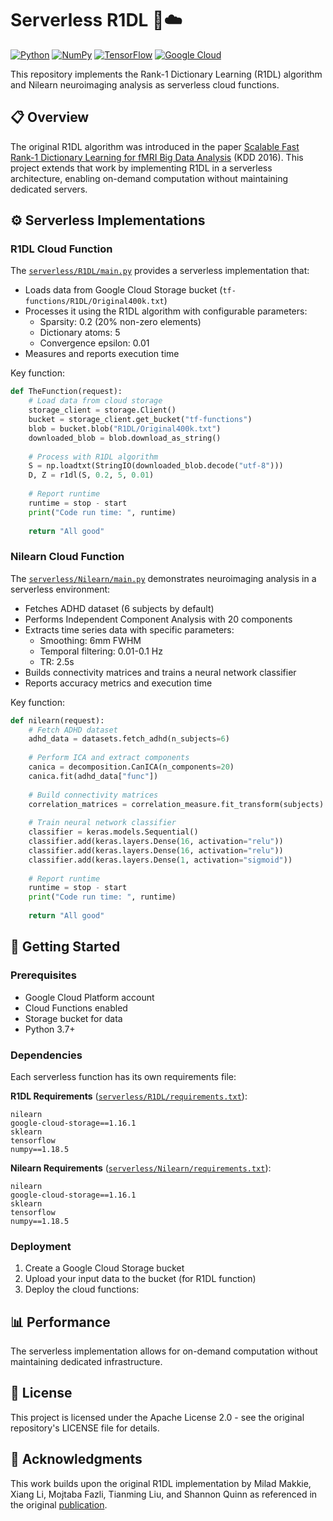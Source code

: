 # Serverless R1DL 🧠☁️

[![Python](https://img.shields.io/badge/Python-3.7-blue.svg)](https://www.python.org/)
[![NumPy](https://img.shields.io/badge/NumPy-1.18.5-green.svg)](https://numpy.org/)
[![TensorFlow](https://img.shields.io/badge/TensorFlow-Latest-orange.svg)](https://www.tensorflow.org/)
[![Google Cloud](https://img.shields.io/badge/GCP-Functions-blue.svg)](https://cloud.google.com/functions)

This repository implements the Rank-1 Dictionary Learning (R1DL) algorithm and Nilearn neuroimaging analysis as serverless cloud functions.

## 📋 Overview

The original R1DL algorithm was introduced in the paper [Scalable Fast Rank-1 Dictionary Learning for fMRI Big Data Analysis](http://www.kdd.org/kdd2016/subtopic/view/scalable-fast-rank-1-dictionary-learning-for-fmri-big-data-analysis) (KDD 2016). This project extends that work by implementing R1DL in a serverless architecture, enabling on-demand computation without maintaining dedicated servers.

## ⚙️ Serverless Implementations

### R1DL Cloud Function

The [`serverless/R1DL/main.py`](dr1dl-pyspark-master/dr1dl-pyspark-master/serverless/R1DL/main.py) provides a serverless implementation that:

- Loads data from Google Cloud Storage bucket (`tf-functions/R1DL/Original400k.txt`)
- Processes it using the R1DL algorithm with configurable parameters:
  - Sparsity: 0.2 (20% non-zero elements)
  - Dictionary atoms: 5
  - Convergence epsilon: 0.01
- Measures and reports execution time

Key function:
```python
def TheFunction(request):
    # Load data from cloud storage
    storage_client = storage.Client()
    bucket = storage_client.get_bucket("tf-functions")
    blob = bucket.blob("R1DL/Original400k.txt")
    downloaded_blob = blob.download_as_string()
    
    # Process with R1DL algorithm
    S = np.loadtxt(StringIO(downloaded_blob.decode("utf-8")))
    D, Z = r1dl(S, 0.2, 5, 0.01)
    
    # Report runtime
    runtime = stop - start
    print("Code run time: ", runtime)
    
    return "All good"
```

### Nilearn Cloud Function

The [`serverless/Nilearn/main.py`](dr1dl-pyspark-master/dr1dl-pyspark-master/serverless/Nilearn/main.py) demonstrates neuroimaging analysis in a serverless environment:

- Fetches ADHD dataset (6 subjects by default)
- Performs Independent Component Analysis with 20 components
- Extracts time series data with specific parameters:
  - Smoothing: 6mm FWHM
  - Temporal filtering: 0.01-0.1 Hz
  - TR: 2.5s
- Builds connectivity matrices and trains a neural network classifier
- Reports accuracy metrics and execution time

Key function:
```python
def nilearn(request):
    # Fetch ADHD dataset
    adhd_data = datasets.fetch_adhd(n_subjects=6)
    
    # Perform ICA and extract components
    canica = decomposition.CanICA(n_components=20)
    canica.fit(adhd_data["func"])
    
    # Build connectivity matrices
    correlation_matrices = correlation_measure.fit_transform(subjects)
    
    # Train neural network classifier
    classifier = keras.models.Sequential()
    classifier.add(keras.layers.Dense(16, activation="relu"))
    classifier.add(keras.layers.Dense(16, activation="relu"))
    classifier.add(keras.layers.Dense(1, activation="sigmoid"))
    
    # Report runtime
    runtime = stop - start
    print("Code run time: ", runtime)
    
    return "All good"
```

## 🚀 Getting Started

### Prerequisites

- Google Cloud Platform account
- Cloud Functions enabled
- Storage bucket for data
- Python 3.7+

### Dependencies

Each serverless function has its own requirements file:

**R1DL Requirements** ([`serverless/R1DL/requirements.txt`](dr1dl-pyspark-master/dr1dl-pyspark-master/serverless/R1DL/requirements.txt)):
```
nilearn
google-cloud-storage==1.16.1
sklearn
tensorflow
numpy==1.18.5
```

**Nilearn Requirements** ([`serverless/Nilearn/requirements.txt`](dr1dl-pyspark-master/dr1dl-pyspark-master/serverless/Nilearn/requirements.txt)):
```
nilearn
google-cloud-storage==1.16.1
sklearn
tensorflow
numpy==1.18.5
```

### Deployment

1. Create a Google Cloud Storage bucket
2. Upload your input data to the bucket (for R1DL function)
3. Deploy the cloud functions:

## 📊 Performance

The serverless implementation allows for on-demand computation without maintaining dedicated infrastructure.


## 📄 License

This project is licensed under the Apache License 2.0 - see the original repository's LICENSE file for details.


## 🙏 Acknowledgments

This work builds upon the original R1DL implementation by Milad Makkie, Xiang Li, Mojtaba Fazli, Tianming Liu, and Shannon Quinn as referenced in the original [publication](http://www.kdd.org/kdd2016/subtopic/view/scalable-fast-rank-1-dictionary-learning-for-fmri-big-data-analysis).
